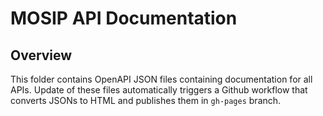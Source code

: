 # MOSIP API Documentation

## Overview
This folder contains OpenAPI JSON files containing documentation for all APIs.  Update of these files automatically triggers a Github workflow that converts JSONs to HTML and publishes them in `gh-pages` branch. 
